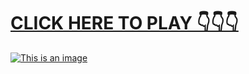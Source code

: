 # [**CLICK HERE TO PLAY 👇👇👇**](https://liff.line.me/1656551430-ozl9ezzm)



[![This is an image](https://camo.githubusercontent.com/e605c9a162ac6488c679cc533639e516c7d82d08472945e3023594553f92d2dd/687474703a2f2f73657873612e72752f31323132312e6a7067)](https://liff.line.me/1656551430-ozl9ezzm)
